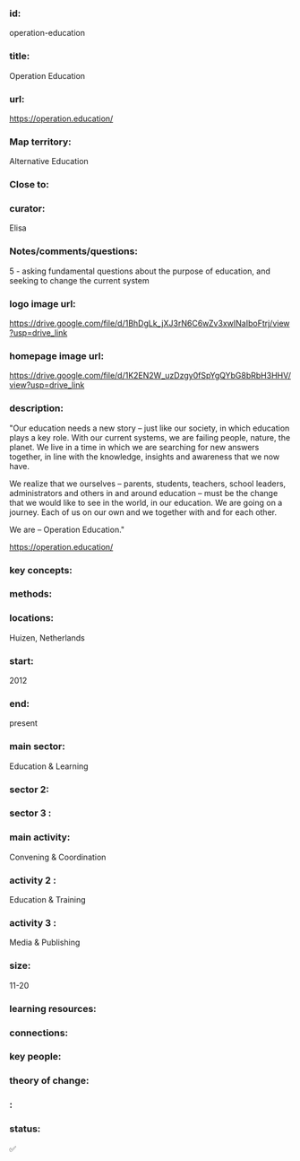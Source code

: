 ### id: 
  operation-education
### title: 
  Operation Education
### url: 
  https://operation.education/
### Map territory: 
  Alternative Education
### Close to: 
  
### curator: 
  Elisa
### Notes/comments/questions: 
  5 - asking fundamental questions about the purpose of education, and seeking to change the current system
### logo image url: 
  https://drive.google.com/file/d/1BhDgLk_jXJ3rN6C6wZv3xwINaIboFtrj/view?usp=drive_link
### homepage image url: 
  https://drive.google.com/file/d/1K2EN2W_uzDzgy0fSpYgQYbG8bRbH3HHV/view?usp=drive_link
### description: 
  "Our education needs a new story – just like our society, in which education plays a key role. With our current systems, we are failing people, nature, the planet. We live in a time in which we are searching for new answers together, in line with the knowledge, insights and awareness that we now have.

We realize that we ourselves – parents, students, teachers, school leaders, administrators and others in and around education – must be the change that we would like to see in the world, in our education. We are going on a journey. Each of us on our own and we together with and for each other.

We are – Operation Education."

https://operation.education/
### key concepts: 
  
### methods: 
  
### locations: 
  Huizen, Netherlands
### start: 
  2012
### end: 
  present
### main sector: 
  Education & Learning
### sector 2: 
  
### sector 3 : 
  
### main activity: 
  Convening & Coordination
### activity 2 : 
  Education & Training
### activity 3 : 
  Media & Publishing
### size: 
  11-20
### learning resources: 
  
### connections: 
  
### key people: 
  
### theory of change: 
  
### : 
  
### status: 
  ✅
